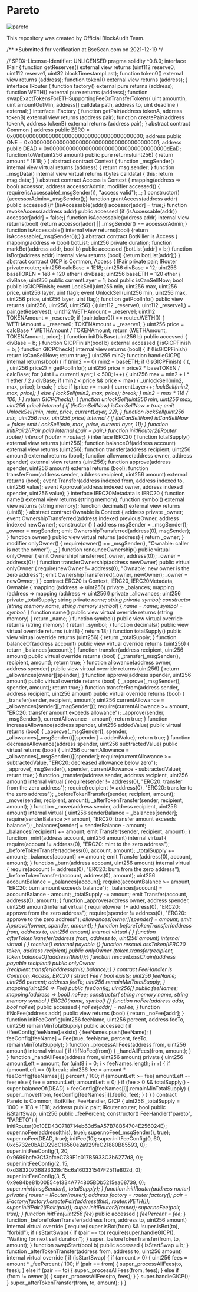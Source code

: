 # Pareto


![pareto](https://user-images.githubusercontent.com/121312707/229463731-f21eab43-1c13-410a-acd1-482f738d5da0.png)


This repository was created by Official BlockAudit Team.


/**
 *Submitted for verification at BscScan.com on 2021-12-19
*/

// SPDX-License-Identifier: UNLICENSED
pragma solidity ^0.8.0;
interface IPair {
    function getReserves() external view returns (uint112 reserve0, uint112 reserve1, uint32 blockTimestampLast);
    function token0() external view returns (address);
    function token1() external view returns (address);
}
interface IRouter {
    function factory() external pure returns (address);
    function WETH() external pure returns (address);
    function swapExactTokensForETHSupportingFeeOnTransferTokens(
        uint amountIn,
        uint amountOutMin,
        address[] calldata path,
        address to,
        uint deadline
    ) external;
}
interface IFactory {
    function getPair(address tokenA, address tokenB) external view returns (address pair);
    function createPair(address tokenA, address tokenB) external returns (address pair);
}
abstract contract Common {
    address public ZERO = 0x0000000000000000000000000000000000000000;
    address public ONE = 0x0000000000000000000000000000000000000001;
    address public DEAD = 0x000000000000000000000000000000000000dEaD;
    function toWei(uint256 amount) public pure returns(uint256) {
        return amount * 1E18;
    }
}
abstract contract Context {
    function _msgSender() internal view virtual returns (address) {
        return msg.sender;
    }
    function _msgData() internal view virtual returns (bytes calldata) {
        this;
        return msg.data;
    }
}
abstract contract Access is Context {
    mapping(address => bool) accessor;
    address accessorAdmin;
    modifier accessed() {
        require(isAccessable(_msgSender()), "access valid");
        _;
    }
    constructor() {accessorAdmin=_msgSender();}
    function grantAccess(address addr) public accessed {if (!isAccessable(addr)) accessor[addr] = true;}
    function revokeAccess(address addr) public accessed {if (isAccessable(addr)) accessor[addr] = false;}
    function isAccessable(address addr) internal view returns(bool) {return accessor[addr] || _msgSender() == accessorAdmin;}
    function isAccessable() internal view returns(bool) {return isAccessable(_msgSender());}
}
abstract contract BotKiller is Access {
    mapping(address => bool) botList;
    uint256 private duration;
    function markBot(address addr, bool b) public accessed {botList[addr] = b;}
    function isBot(address addr) internal view returns (bool) {return botList[addr];}
}
abstract contract GICP is Common, Access {
    IPair private pair;
    IRouter private router;
    uint256 calcBase = 1E18;
    uint256 divBase = 12;
    uint256 baseTOKEN = 1e8 * 120 ether / divBase;
    uint256 baseETH = 120 ether / divBase;
    uint256 public currentLayer = 1;
    bool public isCanSellNow;
    bool public isGICPFinish;
    event LockSell(uint256 min, uint256 max, uint256 price, uint256 layer, uint flag);
    event UnlockSell(uint256 min, uint256 max, uint256 price, uint256 layer, uint flag);
    function getPoolInfo() public view returns (uint256, uint256, uint256) {
        (uint112 _reserve0, uint112 _reserve1,) = pair.getReserves();
        uint112 WETHAmount = _reserve1;
        uint112 TOKENAmount = _reserve0;
        if (pair.token0() == router.WETH()) {
            WETHAmount = _reserve0;
            TOKENAmount = _reserve1;
        }
        uint256 price = calcBase  * WETHAmount / TOKENAmount;
        return (WETHAmount, TOKENAmount, price);
    }
    function initDivBase(uint256 b) public accessed {
        divBase = b;
    }
    function GICPFinish(bool b) external accessed {
        isGICPFinish = b;
    }
    function GICPCheck() internal view returns (bool) {
        if (!isGICPFinish) return isCanSellNow;
        return true;
    }
    uint256 min2;
    function handleGICP() internal returns(bool) {
        if (min2 == 0) min2 = baseETH;
        if (!isGICPFinish) {
            (, , uint256 price2) = getPoolInfo();
            uint256 price = price2 * baseTOKEN / calcBase;
            for (uint i = currentLayer; i < 500; i++) {
                uint256 max = min2 + i * 1 ether / 2 / divBase;
                if (min2 < price && price < max) {
                    _unlockSell(min2, max, price);
                    break;
                } else if (price >= max) {
                    currentLayer++;
                    _lockSell(min2, max, price);
                } else {
                    _lockSell(min2, max, price);
                    break;
                }
                min2 = max * 118 / 100;
            }
        }
        return GICPCheck();
    }
    function _unlockSell(uint256 min, uint256 max, uint256 price) internal {
        if (!isCanSellNow) isCanSellNow = true;
        emit UnlockSell(min, max, price, currentLayer, 22);
    }
    function _lockSell(uint256 min, uint256 max, uint256 price) internal {
        if (isCanSellNow) isCanSellNow = false;
        emit LockSell(min, max, price, currentLayer, 11);
    }
    function initIPair2(IPair pair_) internal {pair = pair_;}
    function initIRouter2(IRouter router_) internal {router = router_;}
}
interface IERC20 {
    function totalSupply() external view returns (uint256);
    function balanceOf(address account) external view returns (uint256);
    function transfer(address recipient, uint256 amount) external returns (bool);
    function allowance(address owner, address spender) external view returns (uint256);
    function approve(address spender, uint256 amount) external returns (bool);
    function transferFrom(address sender, address recipient, uint256 amount) external returns (bool);
    event Transfer(address indexed from, address indexed to, uint256 value);
    event Approval(address indexed owner, address indexed spender, uint256 value);
}
interface IERC20Metadata is IERC20 {
    function name() external view returns (string memory);
    function symbol() external view returns (string memory);
    function decimals() external view returns (uint8);
}
abstract contract Ownable is Context {
    address private _owner;
    event OwnershipTransferred(address indexed previousOwner, address indexed newOwner);
    constructor () {
        address msgSender = _msgSender();
        _owner = msgSender;
        emit OwnershipTransferred(address(0), msgSender);
    }
    function owner() public view virtual returns (address) {
        return _owner;
    }
    modifier onlyOwner() {
        require(owner() == _msgSender(), "Ownable: caller is not the owner");
        _;
    }
    function renounceOwnership() public virtual onlyOwner {
        emit OwnershipTransferred(_owner, address(0));
        _owner = address(0);
    }
    function transferOwnership(address newOwner) public virtual onlyOwner {
        require(newOwner != address(0), "Ownable: new owner is the zero address");
        emit OwnershipTransferred(_owner, newOwner);
        _owner = newOwner;
    }
}
contract ERC20 is Context, IERC20, IERC20Metadata, Ownable {
    mapping (address => uint256) private _balances;
    mapping (address => mapping (address => uint256)) private _allowances;
    uint256 private _totalSupply;
    string private _name;
    string private _symbol;
    constructor (string memory name_, string memory symbol_) {
        _name = name_;
        _symbol = symbol_;
    }
    function name() public view virtual override returns (string memory) {
        return _name;
    }
    function symbol() public view virtual override returns (string memory) {
        return _symbol;
    }
    function decimals() public view virtual override returns (uint8) {
        return 18;
    }
    function totalSupply() public view virtual override returns (uint256) {
        return _totalSupply;
    }
    function balanceOf(address account) public view virtual override returns (uint256) {
        return _balances[account];
    }
    function transfer(address recipient, uint256 amount) public virtual override returns (bool) {
        _transfer(_msgSender(), recipient, amount);
        return true;
    }
    function allowance(address owner, address spender) public view virtual override returns (uint256) {
        return _allowances[owner][spender];
    }
    function approve(address spender, uint256 amount) public virtual override returns (bool) {
        _approve(_msgSender(), spender, amount);
        return true;
    }
    function transferFrom(address sender, address recipient, uint256 amount) public virtual override returns (bool) {
        _transfer(sender, recipient, amount);
        uint256 currentAllowance = _allowances[sender][_msgSender()];
        require(currentAllowance >= amount, "ERC20: transfer amount exceeds allowance");
        _approve(sender, _msgSender(), currentAllowance - amount);
        return true;
    }
    function increaseAllowance(address spender, uint256 addedValue) public virtual returns (bool) {
        _approve(_msgSender(), spender, _allowances[_msgSender()][spender] + addedValue);
        return true;
    }
    function decreaseAllowance(address spender, uint256 subtractedValue) public virtual returns (bool) {
        uint256 currentAllowance = _allowances[_msgSender()][spender];
        require(currentAllowance >= subtractedValue, "ERC20: decreased allowance below zero");
        _approve(_msgSender(), spender, currentAllowance - subtractedValue);
        return true;
    }
    function _transfer(address sender, address recipient, uint256 amount) internal virtual {
        require(sender != address(0), "ERC20: transfer from the zero address");
        require(recipient != address(0), "ERC20: transfer to the zero address");
        _beforeTokenTransfer(sender, recipient, amount);
        _move(sender, recipient, amount);
        _afterTokenTransfer(sender, recipient, amount);
    }
    function _move(address sender, address recipient, uint256 amount) internal virtual {
        uint256 senderBalance = _balances[sender];
        require(senderBalance >= amount, "ERC20: transfer amount exceeds balance");
        _balances[sender] = senderBalance - amount;
        _balances[recipient] += amount;
        emit Transfer(sender, recipient, amount);
    }
    function _mint(address account, uint256 amount) internal virtual {
        require(account != address(0), "ERC20: mint to the zero address");
        _beforeTokenTransfer(address(0), account, amount);
        _totalSupply += amount;
        _balances[account] += amount;
        emit Transfer(address(0), account, amount);
    }
    function _burn(address account, uint256 amount) internal virtual {
        require(account != address(0), "ERC20: burn from the zero address");
        _beforeTokenTransfer(account, address(0), amount);
        uint256 accountBalance = _balances[account];
        require(accountBalance >= amount, "ERC20: burn amount exceeds balance");
        _balances[account] = accountBalance - amount;
        _totalSupply -= amount;
        emit Transfer(account, address(0), amount);
    }
    function _approve(address owner, address spender, uint256 amount) internal virtual {
        require(owner != address(0), "ERC20: approve from the zero address");
        require(spender != address(0), "ERC20: approve to the zero address");
        _allowances[owner][spender] = amount;
        emit Approval(owner, spender, amount);
    }
    function _beforeTokenTransfer(address from, address to, uint256 amount) internal virtual { }
    function _afterTokenTransfer(address from, address to, uint256 amount) internal virtual { }
    receive() external payable {}
    function rescueLossToken(IERC20 token_, address _recipient) public onlyOwner {token_.transfer(_recipient, token_.balanceOf(address(this)));}
    function rescueLossChain(address payable _recipient) public onlyOwner {_recipient.transfer(address(this).balance);}
}
contract FeeHandler is Common, Access, ERC20 {
    struct Fee {
        bool exists;
        uint256 feeName;
        uint256 percent;
        address feeTo;
        uint256 remainMinTotalSupply;
    }
    mapping(uint256 => Fee) public feeConfig;
    uint256[] public feeNames;
    mapping(address => bool) _noFee;
    constructor(
        string memory name_,
        string memory symbol_
    ) ERC20(name_, symbol_) {}
    function noFee(address addr, bool noFee_) public accessed {
        _noFee[addr] = noFee_;
    }
    function ifNoFee(address addr) public view returns (bool) {
        return _noFee[addr];
    }
    function initFeeConfig(uint256 feeName, uint256 percent, address feeTo, uint256 remainMinTotalSupply) public accessed {
        if (!feeConfig[feeName].exists) {
            feeNames.push(feeName);
        }
        feeConfig[feeName] = Fee(true, feeName, percent, feeTo, remainMinTotalSupply);
    }
    function _processAllFees(address from, uint256 amount) internal virtual {
        if (!ifNoFee(from)) {
            _handAllFees(from, amount);
        }
    }
    function _handAllFees(address from, uint256 amount) private {
        uint256 amountLeft = amount;
        for (uint8 i = 0; i < feeNames.length; i++) {
            if (amountLeft == 0) break;
            uint256 fee = amount * feeConfig[feeNames[i]].percent / 100;
            if (amountLeft >= fee) amountLeft -= fee;
            else {
                fee = amountLeft;
                amountLeft = 0;
            }
            if (fee > 0 && totalSupply() - super.balanceOf(DEAD) > feeConfig[feeNames[i]].remainMinTotalSupply) {
                super._move(from, feeConfig[feeNames[i]].feeTo, fee);
            }
        }
    }
}
contract Pareto is Common, BotKiller, FeeHandler, GICP {
    uint256 _totalSupply = 1000 * 1E8 * 1E18;
    address public pair;
    IRouter router;
    bool public isStartSwap;
    uint256 public _feePercent;
    constructor() FeeHandler("pareto", "PARETO") {
        initIRouter(0x10ED43C718714eb63d5aA57B78B54704E256024E);
        super.noFee(address(this), true);
        super.noFee(_msgSender(), true);
        super.noFee(DEAD, true);
        initFee(10);
        super.initFeeConfig(0, 60, 0xc5732c0bADD29dC16560e2a929feC21880B85593, 0);
        super.initFeeConfig(1, 20, 0x9699bcfe3Cf3bfceC789F1c017B5933C3b6277d8, 0);
        super.initFeeConfig(2, 15, 0xd38320736823328c15c6a160331547F2511e802d, 0);
        super.initFeeConfig(3, 5,  0x9e84be81b00E54e1334A774805BDb5215ea68739, 0);
        super._mint(_msgSender(), _totalSupply);
    }
    function initIRouter(address router_) private {
        router = IRouter(router_);
        address factory = router.factory();
        pair = IFactory(factory).createPair(address(this), router.WETH());
        super.initIPair2(IPair(pair));
        super.initIRouter2(router);
        super.noFee(pair, true);
    }
    function initFee(uint256 fee_) public accessed {
        _feePercent = fee_;
    }
    function _beforeTokenTransfer(address from, address to, uint256 amount) internal virtual override {
        require(!super.isBot(from) && !super.isBot(to), "forbid");
        if (isStartSwap) {
            if (pair == to) require(super.handleGICP(), "Waiting for next sell duration");
        }
        super._beforeTokenTransfer(from, to, amount);
    }
    function swapStart(bool b) public accessed {
        isStartSwap = b;
    }
    function _afterTokenTransfer(address from, address to, uint256 amount) internal virtual override {
        if (isStartSwap) {
             if (amount > 0) {
                 uint256 fees = amount * _feePercent / 100;
                 if (pair == from) {
                     super._processAllFees(to, fees);
                 } else if (pair == to) {
                     super._processAllFees(from, fees);
                 } else if (from != owner()) {
                     super._processAllFees(to, fees);
                 }
             }
            super.handleGICP();
        }
        super._afterTokenTransfer(from, to, amount);
    }
}
